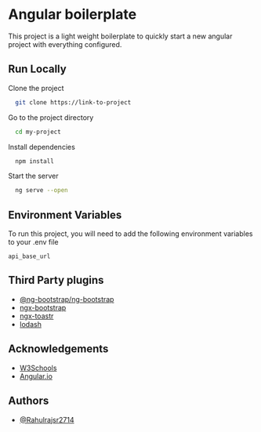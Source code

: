 
# Angular boilerplate

This project is a light weight boilerplate to quickly start a new angular project with everything configured.




## Run Locally

Clone the project

```bash
  git clone https://link-to-project
```

Go to the project directory

```bash
  cd my-project
```

Install dependencies

```bash
  npm install
```

Start the server

```bash
  ng serve --open
```


## Environment Variables

To run this project, you will need to add the following environment variables to your .env file

`api_base_url`





## Third Party plugins

- [@ng-bootstrap/ng-bootstrap](https://www.npmjs.com/package/@ng-bootstrap/ng-bootstrap)
- [ngx-bootstrap](https://valor-software.com/ngx-bootstrap/#/documentation)
- [ngx-toastr](https://ngx-toastr.vercel.app/)
- [lodash](https://lodash.com/docs/4.17.21)




## Acknowledgements

 - [W3Schools](https://www.w3schools.com/howto/howto_website_static.asp)
 - [Angular.io](https://angular.io/)


## Authors

- [@Rahulrajsr2714](https://github.com/Rahulrajsr2714)

